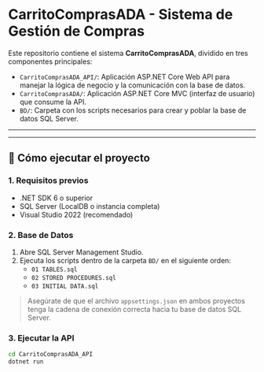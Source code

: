 # CarritoComprasADA - Sistema de Gestión de Compras

Este repositorio contiene el sistema **CarritoComprasADA**, dividido en tres componentes principales:

- `CarritoComprasADA_API/`: Aplicación ASP.NET Core Web API para manejar la lógica de negocio y la comunicación con la base de datos.
- `CarritoComprasADA/`: Aplicación ASP.NET Core MVC (interfaz de usuario) que consume la API.
- `BD/`: Carpeta con los scripts necesarios para crear y poblar la base de datos SQL Server.

---


---

## 🚀 Cómo ejecutar el proyecto

### 1. Requisitos previos

- .NET SDK 6 o superior
- SQL Server (LocalDB o instancia completa)
- Visual Studio 2022 (recomendado)

### 2. Base de Datos

1. Abre SQL Server Management Studio.
2. Ejecuta los scripts dentro de la carpeta `BD/` en el siguiente orden:
   - `01 TABLES.sql`
   - `02 STORED PROCEDURES.sql`
   - `03 INITIAL DATA.sql`

> Asegúrate de que el archivo `appsettings.json` en ambos proyectos tenga la cadena de conexión correcta hacia tu base de datos SQL Server.

### 3. Ejecutar la API

```bash
cd CarritoComprasADA_API
dotnet run

